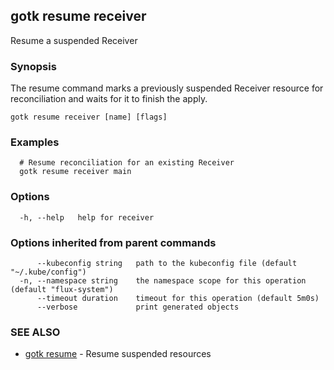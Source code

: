 ## gotk resume receiver

Resume a suspended Receiver

### Synopsis

The resume command marks a previously suspended Receiver resource for reconciliation and waits for it to
finish the apply.

```
gotk resume receiver [name] [flags]
```

### Examples

```
  # Resume reconciliation for an existing Receiver
  gotk resume receiver main

```

### Options

```
  -h, --help   help for receiver
```

### Options inherited from parent commands

```
      --kubeconfig string   path to the kubeconfig file (default "~/.kube/config")
  -n, --namespace string    the namespace scope for this operation (default "flux-system")
      --timeout duration    timeout for this operation (default 5m0s)
      --verbose             print generated objects
```

### SEE ALSO

* [gotk resume](gotk_resume.md)	 - Resume suspended resources


